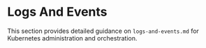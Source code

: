 # Logs And Events

This section provides detailed guidance on `logs-and-events.md` for Kubernetes administration and orchestration.
